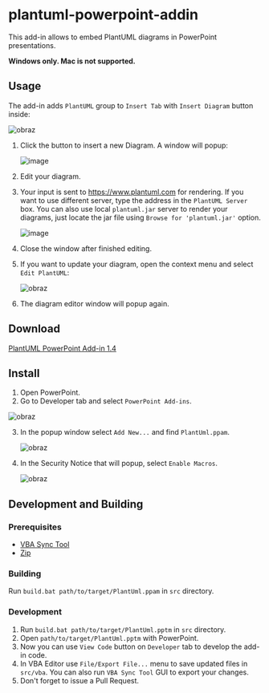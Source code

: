 # plantuml-powerpoint-addin

This add-in allows to embed PlantUML diagrams in PowerPoint presentations.

**Windows only. Mac is not supported.**

## Usage

The add-in adds `PlantUML` group to `Insert Tab` with `Insert Diagram` button inside:

![obraz](https://user-images.githubusercontent.com/66111032/138903113-12cc1551-eb24-49d2-a6cd-16e7b01afddf.png)

1. Click the button to insert a new Diagram. A window will popup:

   ![image](https://user-images.githubusercontent.com/66111032/232824935-d4c97534-db0d-4233-9dc8-8e872b340a5c.png)

2. Edit your diagram.
3. Your input is sent to https://www.plantuml.com for rendering. If you want to use different server, type the address in the `PlantUML Server` box. You can also use local `plantuml.jar` server to render your diagrams, just locate the jar file using `Browse for 'plantuml.jar'` option.

   ![image](https://user-images.githubusercontent.com/66111032/232826162-c51b0607-b90b-412a-8843-65c969d14f28.png)

4. Close the window after finished editing.
5. If you want to update your diagram, open the context menu and select `Edit PlantUML`:

   ![obraz](https://user-images.githubusercontent.com/66111032/138904193-a8c70b1b-b9e8-4f72-8b4d-1e46c42c3af1.png)
   
6. The diagram editor window will popup again.

## Download

[PlantUML PowerPoint Add-in 1.4](https://github.com/kmierzeje/plantuml-powerpoint-addin/releases/download/v1.4/PlantUml.ppam)

## Install

1. Open PowerPoint.
2. Go to Developer tab and select `PowerPoint Add-ins`.

  ![obraz](https://user-images.githubusercontent.com/66111032/140281173-6eabfb09-08e0-43e4-bdec-d6393fdcc61b.png) 
  
3. In the popup window select `Add New...` and find `PlantUml.ppam`.
   
   ![obraz](https://user-images.githubusercontent.com/66111032/140281729-5b81f02c-0ec2-4bc0-83b8-d75055f56ad9.png)

4. In the Security Notice that will popup, select `Enable Macros`.
   
   ![obraz](https://user-images.githubusercontent.com/66111032/140282360-c19c1580-3bb6-497d-a296-4e9ad274eea5.png)

## Development and Building

### Prerequisites

- [VBA Sync Tool](https://github.com/chelh/VBASync)
- [Zip](http://infozip.sourceforge.net/Zip.html)

### Building

Run `build.bat path/to/target/PlantUml.ppam` in `src` directory.

### Development

1. Run `build.bat path/to/target/PlantUml.pptm` in `src` directory.
2. Open `path/to/target/PlantUml.pptm` with PowerPoint.
3. Now you can use `View Code` button on `Developer` tab to develop the add-in code.
4. In VBA Editor use `File/Export File...` menu to save updated files in `src/vba`. You can also run `VBA Sync Tool` GUI to export your changes.
5. Don't forget to issue a Pull Request.
